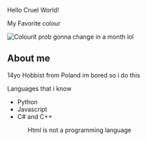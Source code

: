 <p>Hello Cruel World!</p>
<p>My Favorite colour</p>
<img src="https://www.thecolorapi.com/id?format=svg&named=false&hex=fab743" alt="Colour">it prob gonna change in a month lol</img>

<h2>About me</h2>
<p>14yo Hobbist from Poland im bored so i do this</p>
<p>Languages that i know</p>
<ul>
  <li>Python</li>
  <li>Javascript</li>
  <li>C# and C++</li>
<ul/>
<p>Html is not a programming language</p>
